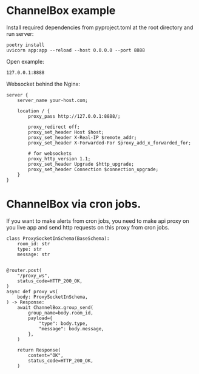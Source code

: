 # ChannelBox example

Install required dependencies from pyproject.toml 
at the root directory and run server:
```
poetry install
uvicorn app:app --reload --host 0.0.0.0 --port 8888  
```

Open example:
```
127.0.0.1:8888 
```

Websocket behind the Nginx:
``` 
server {
    server_name your-host.com;

    location / {
        proxy_pass http://127.0.0.1:8888/;

        proxy_redirect off;
        proxy_set_header Host $host;
        proxy_set_header X-Real-IP $remote_addr;
        proxy_set_header X-Forwarded-For $proxy_add_x_forwarded_for;

        # for websockets
        proxy_http_version 1.1;
        proxy_set_header Upgrade $http_upgrade;
        proxy_set_header Connection $connection_upgrade;
    }
}

```

# ChannelBox via cron jobs.
If you want to make alerts from cron jobs, you need to
make api proxy on you live app and send http requests on this
proxy from cron jobs. 

```
class ProxySocketInSchema(BaseSchema):
    room_id: str
    type: str
    message: str


@router.post(
    "/proxy_ws",
    status_code=HTTP_200_OK,
)
async def proxy_ws(
    body: ProxySocketInSchema,
) -> Response:
    await ChannelBox.group_send(
        group_name=body.room_id,
        payload={
            "type": body.type,
            "message": body.message,
        },
    )

    return Response(
        content="OK",
        status_code=HTTP_200_OK,
    )

```
  
